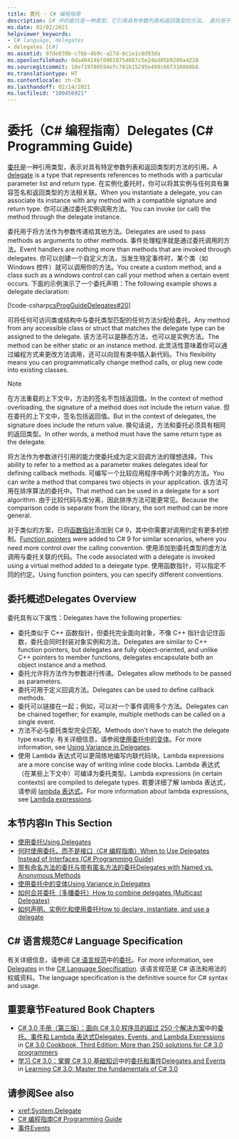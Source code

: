 ```yaml
---
title: 委托 - C# 编程指南
description: C# 中的委托是一种类型，它引用具有参数列表和返回类型的方法。 委托用于将方法作为参数传递给其他方法。
ms.date: 02/02/2021
helpviewer_keywords:
- C# language, delegates
- delegates [C#]
ms.assetid: 97de039b-c76b-4b9c-a27d-8c1e1c8d93da
ms.openlocfilehash: 0da404146f09028754087c5e24bd05b9289a4220
ms.sourcegitcommit: 10e719780594efc781b15295e499c66f316068b8
ms.translationtype: HT
ms.contentlocale: zh-CN
ms.lasthandoff: 02/14/2021
ms.locfileid: "100456921"
---
```

# <a name="delegates-c-programming-guide"></a><span data-ttu-id="c2bca-104">委托（C# 编程指南）</span><span class="sxs-lookup"><span data-stu-id="c2bca-104">Delegates (C# Programming Guide)</span></span>

<span data-ttu-id="c2bca-105">[委托](../../language-reference/builtin-types/reference-types.md)是一种引用类型，表示对具有特定参数列表和返回类型的方法的引用。</span><span class="sxs-lookup"><span data-stu-id="c2bca-105">A [delegate](../../language-reference/builtin-types/reference-types.md) is a type that represents references to methods with a particular parameter list and return type.</span></span> <span data-ttu-id="c2bca-106">在实例化委托时，你可以将其实例与任何具有兼容签名和返回类型的方法相关联。</span><span class="sxs-lookup"><span data-stu-id="c2bca-106">When you instantiate a delegate, you can associate its instance with any method with a compatible signature and return type.</span></span> <span data-ttu-id="c2bca-107">你可以通过委托实例调用方法。</span><span class="sxs-lookup"><span data-stu-id="c2bca-107">You can invoke (or call) the method through the delegate instance.</span></span>

<span data-ttu-id="c2bca-108">委托用于将方法作为参数传递给其他方法。</span><span class="sxs-lookup"><span data-stu-id="c2bca-108">Delegates are used to pass methods as arguments to other methods.</span></span> <span data-ttu-id="c2bca-109">事件处理程序就是通过委托调用的方法。</span><span class="sxs-lookup"><span data-stu-id="c2bca-109">Event handlers are nothing more than methods that are invoked through delegates.</span></span> <span data-ttu-id="c2bca-110">你可以创建一个自定义方法，当发生特定事件时，某个类（如 Windows 控件）就可以调用你的方法。</span><span class="sxs-lookup"><span data-stu-id="c2bca-110">You create a custom method, and a class such as a windows control can call your method when a certain event occurs.</span></span> <span data-ttu-id="c2bca-111">下面的示例演示了一个委托声明：</span><span class="sxs-lookup"><span data-stu-id="c2bca-111">The following example shows a delegate declaration:</span></span>

[!code-csharp[csProgGuideDelegates#20](~/samples/snippets/csharp/VS_Snippets_VBCSharp/csProgGuideDelegates/CS/Delegates.cs#20)]

<span data-ttu-id="c2bca-112">可将任何可访问类或结构中与委托类型匹配的任何方法分配给委托。</span><span class="sxs-lookup"><span data-stu-id="c2bca-112">Any method from any accessible class or struct that matches the delegate type can be assigned to the delegate.</span></span> <span data-ttu-id="c2bca-113">该方法可以是静态方法，也可以是实例方法。</span><span class="sxs-lookup"><span data-stu-id="c2bca-113">The method can be either static or an instance method.</span></span> <span data-ttu-id="c2bca-114">此灵活性意味着你可以通过编程方式来更改方法调用，还可以向现有类中插入新代码。</span><span class="sxs-lookup"><span data-stu-id="c2bca-114">This flexibility means you can programmatically change method calls, or plug new code into existing classes.</span></span>

> [!NOTE]
> <span data-ttu-id="c2bca-115">在方法重载的上下文中，方法的签名不包括返回值。</span><span class="sxs-lookup"><span data-stu-id="c2bca-115">In the context of method overloading, the signature of a method does not include the return value.</span></span> <span data-ttu-id="c2bca-116">但在委托的上下文中，签名包括返回值。</span><span class="sxs-lookup"><span data-stu-id="c2bca-116">But in the context of delegates, the signature does include the return value.</span></span> <span data-ttu-id="c2bca-117">换句话说，方法和委托必须具有相同的返回类型。</span><span class="sxs-lookup"><span data-stu-id="c2bca-117">In other words, a method must have the same return type as the delegate.</span></span>

<span data-ttu-id="c2bca-118">将方法作为参数进行引用的能力使委托成为定义回调方法的理想选择。</span><span class="sxs-lookup"><span data-stu-id="c2bca-118">This ability to refer to a method as a parameter makes delegates ideal for defining callback methods.</span></span> <span data-ttu-id="c2bca-119">可编写一个比较应用程序中两个对象的方法。</span><span class="sxs-lookup"><span data-stu-id="c2bca-119">You can write a method that compares two objects in your application.</span></span> <span data-ttu-id="c2bca-120">该方法可用在排序算法的委托中。</span><span class="sxs-lookup"><span data-stu-id="c2bca-120">That method can be used in a delegate for a sort algorithm.</span></span> <span data-ttu-id="c2bca-121">由于比较代码与库分离，因此排序方法可能更常见。</span><span class="sxs-lookup"><span data-stu-id="c2bca-121">Because the comparison code is separate from the library, the sort method can be more general.</span></span>

<span data-ttu-id="c2bca-122">对于类似的方案，已将[函数指针](~/_csharplang/proposals/csharp-9.0/function-pointers.md)添加到 C# 9，其中你需要对调用约定有更多的控制。</span><span class="sxs-lookup"><span data-stu-id="c2bca-122">[Function pointers](~/_csharplang/proposals/csharp-9.0/function-pointers.md) were added to C# 9 for similar scenarios, where you need more control over the calling convention.</span></span> <span data-ttu-id="c2bca-123">使用添加到委托类型的虚方法调用与委托关联的代码。</span><span class="sxs-lookup"><span data-stu-id="c2bca-123">The code associated with a delegate is invoked using a virtual method added to a delegate type.</span></span> <span data-ttu-id="c2bca-124">使用函数指针，可以指定不同的约定。</span><span class="sxs-lookup"><span data-stu-id="c2bca-124">Using function pointers, you can specify different conventions.</span></span>

## <a name="delegates-overview"></a><span data-ttu-id="c2bca-125">委托概述</span><span class="sxs-lookup"><span data-stu-id="c2bca-125">Delegates Overview</span></span>

<span data-ttu-id="c2bca-126">委托具有以下属性：</span><span class="sxs-lookup"><span data-stu-id="c2bca-126">Delegates have the following properties:</span></span>

- <span data-ttu-id="c2bca-127">委托类似于 C++ 函数指针，但委托完全面向对象，不像 C++ 指针会记住函数，委托会同时封装对象实例和方法。</span><span class="sxs-lookup"><span data-stu-id="c2bca-127">Delegates are similar to C++ function pointers, but delegates are fully object-oriented, and unlike C++ pointers to member functions, delegates encapsulate both an object instance and a method.</span></span>
- <span data-ttu-id="c2bca-128">委托允许将方法作为参数进行传递。</span><span class="sxs-lookup"><span data-stu-id="c2bca-128">Delegates allow methods to be passed as parameters.</span></span>
- <span data-ttu-id="c2bca-129">委托可用于定义回调方法。</span><span class="sxs-lookup"><span data-stu-id="c2bca-129">Delegates can be used to define callback methods.</span></span>
- <span data-ttu-id="c2bca-130">委托可以链接在一起；例如，可以对一个事件调用多个方法。</span><span class="sxs-lookup"><span data-stu-id="c2bca-130">Delegates can be chained together; for example, multiple methods can be called on a single event.</span></span>
- <span data-ttu-id="c2bca-131">方法不必与委托类型完全匹配。</span><span class="sxs-lookup"><span data-stu-id="c2bca-131">Methods don't have to match the delegate type exactly.</span></span> <span data-ttu-id="c2bca-132">有关详细信息，请参阅[使用委托中的变体](../concepts/covariance-contravariance/using-variance-in-delegates.md)。</span><span class="sxs-lookup"><span data-stu-id="c2bca-132">For more information, see [Using Variance in Delegates](../concepts/covariance-contravariance/using-variance-in-delegates.md).</span></span>
- <span data-ttu-id="c2bca-133">使用 Lambda 表达式可以更简练地编写内联代码块。</span><span class="sxs-lookup"><span data-stu-id="c2bca-133">Lambda expressions are a more concise way of writing inline code blocks.</span></span> <span data-ttu-id="c2bca-134">Lambda 表达式（在某些上下文中）可编译为委托类型。</span><span class="sxs-lookup"><span data-stu-id="c2bca-134">Lambda expressions (in certain contexts) are compiled to delegate types.</span></span> <span data-ttu-id="c2bca-135">若要详细了解 lambda 表达式，请参阅 [lambda 表达式](../../language-reference/operators/lambda-expressions.md)。</span><span class="sxs-lookup"><span data-stu-id="c2bca-135">For more information about lambda expressions, see [Lambda expressions](../../language-reference/operators/lambda-expressions.md).</span></span>

## <a name="in-this-section"></a><span data-ttu-id="c2bca-136">本节内容</span><span class="sxs-lookup"><span data-stu-id="c2bca-136">In This Section</span></span>

- [<span data-ttu-id="c2bca-137">使用委托</span><span class="sxs-lookup"><span data-stu-id="c2bca-137">Using Delegates</span></span>](./using-delegates.md)
- <span data-ttu-id="c2bca-138">[何时使用委托，而不是接口（C# 编程指南）](/previous-versions/visualstudio/visual-studio-2010/ms173173(v=vs.100))</span><span class="sxs-lookup"><span data-stu-id="c2bca-138">[When to Use Delegates Instead of Interfaces (C# Programming Guide)](/previous-versions/visualstudio/visual-studio-2010/ms173173(v=vs.100))</span></span>
- [<span data-ttu-id="c2bca-139">带有命名方法的委托与带有匿名方法的委托</span><span class="sxs-lookup"><span data-stu-id="c2bca-139">Delegates with Named vs. Anonymous Methods</span></span>](./delegates-with-named-vs-anonymous-methods.md)
- [<span data-ttu-id="c2bca-140">使用委托中的变体</span><span class="sxs-lookup"><span data-stu-id="c2bca-140">Using Variance in Delegates</span></span>](../concepts/covariance-contravariance/using-variance-in-delegates.md)
- [<span data-ttu-id="c2bca-141">如何合并委托（多播委托）</span><span class="sxs-lookup"><span data-stu-id="c2bca-141">How to combine delegates (Multicast Delegates)</span></span>](./how-to-combine-delegates-multicast-delegates.md)
- [<span data-ttu-id="c2bca-142">如何声明、实例化和使用委托</span><span class="sxs-lookup"><span data-stu-id="c2bca-142">How to declare, instantiate, and use a delegate</span></span>](./how-to-declare-instantiate-and-use-a-delegate.md)

## <a name="c-language-specification"></a><span data-ttu-id="c2bca-143">C# 语言规范</span><span class="sxs-lookup"><span data-stu-id="c2bca-143">C# Language Specification</span></span>

<span data-ttu-id="c2bca-144">有关详细信息，请参阅 [C# 语言规范](/dotnet/csharp/language-reference/language-specification/introduction)中的[委托](~/_csharplang/spec/delegates.md)。</span><span class="sxs-lookup"><span data-stu-id="c2bca-144">For more information, see [Delegates](~/_csharplang/spec/delegates.md) in the [C# Language Specification](/dotnet/csharp/language-reference/language-specification/introduction).</span></span> <span data-ttu-id="c2bca-145">该语言规范是 C# 语法和用法的权威资料。</span><span class="sxs-lookup"><span data-stu-id="c2bca-145">The language specification is the definitive source for C# syntax and usage.</span></span>

## <a name="featured-book-chapters"></a><span data-ttu-id="c2bca-146">重要章节</span><span class="sxs-lookup"><span data-stu-id="c2bca-146">Featured Book Chapters</span></span>

- <span data-ttu-id="c2bca-147">[C# 3.0 手册（第三版）：面向 C# 3.0 程序员的超过 250 个解决方案](/previous-versions/visualstudio/visual-studio-2008/ff518995(v=orm.10))中的[委托、事件和 Lambda 表达式](/previous-versions/visualstudio/visual-studio-2008/ff518994(v=orm.10))</span><span class="sxs-lookup"><span data-stu-id="c2bca-147">[Delegates, Events, and Lambda Expressions](/previous-versions/visualstudio/visual-studio-2008/ff518994(v=orm.10)) in [C# 3.0 Cookbook, Third Edition: More than 250 solutions for C# 3.0 programmers](/previous-versions/visualstudio/visual-studio-2008/ff518995(v=orm.10))</span></span>
- <span data-ttu-id="c2bca-148">[学习 C# 3.0：掌握 C# 3.0 基础知识](/previous-versions/visualstudio/visual-studio-2008/ff652493(v=orm.10))中的[委托和事件](/previous-versions/visualstudio/visual-studio-2008/ff652490(v=orm.10))</span><span class="sxs-lookup"><span data-stu-id="c2bca-148">[Delegates and Events](/previous-versions/visualstudio/visual-studio-2008/ff652490(v=orm.10)) in [Learning C# 3.0: Master the fundamentals of C# 3.0](/previous-versions/visualstudio/visual-studio-2008/ff652493(v=orm.10))</span></span>

## <a name="see-also"></a><span data-ttu-id="c2bca-149">请参阅</span><span class="sxs-lookup"><span data-stu-id="c2bca-149">See also</span></span>

- <xref:System.Delegate>
- [<span data-ttu-id="c2bca-150">C# 编程指南</span><span class="sxs-lookup"><span data-stu-id="c2bca-150">C# Programming Guide</span></span>](../index.md)
- [<span data-ttu-id="c2bca-151">事件</span><span class="sxs-lookup"><span data-stu-id="c2bca-151">Events</span></span>](../events/index.md)
